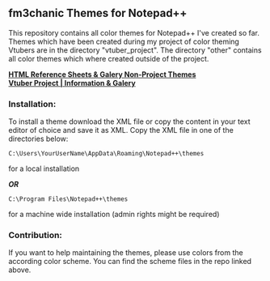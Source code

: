 ## fm3chanic Themes for Notepad++

This repository contains all color themes for Notepad++ I've created so far.<br>
Themes which have been created during my project of color theming Vtubers are in the directory "vtuber_project". The directory "other" contains all color themes which where created outside of the project.

**[HTML Reference Sheets & Galery Non-Project Themes](https://github.com/fm3chanic/color_schemes)**<br>
**[Vtuber Project | Information & Galery](https://github.com/fm3chanic/vtuber_project)**

### Installation:

To install a theme download the XML file or copy the content in your text editor of choice and save it as XML. 
Copy the XML file in one of the directories below:

`C:\Users\YourUserName\AppData\Roaming\Notepad++\themes`

for a local installation

***OR***

`C:\Program Files\Notepad++\themes`

for a machine wide installation (admin rights might be required)

### Contribution:

If you want to help maintaining the themes, please use colors from the according color scheme. You can find the scheme files in the repo linked above.